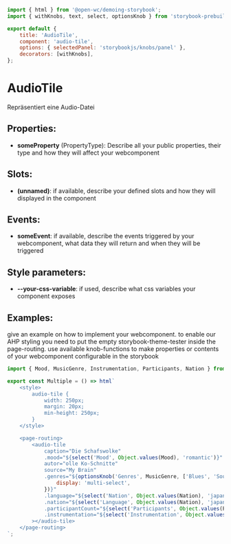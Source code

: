 ```js script
import { html } from '@open-wc/demoing-storybook';
import { withKnobs, text, select, optionsKnob } from 'storybook-prebuilt/addon-knobs';

export default {
    title: 'AudioTile',
    component: 'audio-tile',
    options: { selectedPanel: 'storybookjs/knobs/panel' },
    decorators: [withKnobs],
};
```

# AudioTile

Repräsentiert eine Audio-Datei

## Properties:

-   **someProperty** (PropertyType): Describe all your public properties, their type and how they will affect your webcomponent

## Slots:

-   **(unnamed)**: if available, describe your defined slots and how they will displayed in the component

## Events:

-   **someEvent**: if available, describe the events triggered by your webcomponent, what data they will return and when they will be triggered

## Style parameters:

-   **--your-css-variable**: if used, describe what css variables your component exposes

## Examples:

give an example on how to implement your webcomponent. to enable our AHP styling you need to put the empty storybook-theme-tester inside the page-routing.
use available knob-functions to make properties or contents of your webcomponent configurable in the storybook

```js preview-story
import { Mood, MusicGenre, Instrumentation, Participants, Nation } from './obscuritas-media-manager-backend-client.js';

export const Multiple = () => html`
    <style>
        audio-tile {
            width: 250px;
            margin: 20px;
            min-height: 250px;
        }
    </style>

    <page-routing>
        <audio-tile
            caption="Die Schafswolke"
            .mood="${select('Mood', Object.values(Mood), 'romantic')}"
            autor="olle Ko-Schnitte"
            source="My Brain"
            .genres="${optionsKnob('Genres', MusicGenre, ['Blues', 'Soul', 'Comedy', 'Rock', 'Pop'], {
                display: 'multi-select',
            })}"
            .language="${select('Nation', Object.values(Nation), 'japanese')}"
            .nation="${select('Language', Object.values(Nation), 'japanese')}"
            .participantCount="${select('Participants', Object.values(Participants), 'solo')}"
            .instrumentation="${select('Instrumentation', Object.values(Instrumentation), 'mixed')}"
        ></audio-tile>
    </page-routing>
`;
```
